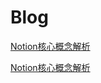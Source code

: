 # Blog

[Notion核心概念解析](../300%20Learning%2085ac233e054e457b9ea0166355f87cb8/311%20Fundamental%20e4155938509041c8af1f134529265f3a/Notion%E6%A0%B8%E5%BF%83%E6%A6%82%E5%BF%B5%E8%A7%A3%E6%9E%90%20e203490d0be1423a897fca491b5a6d17.md)

[Notion核心概念解析](../300%20Learning%2085ac233e054e457b9ea0166355f87cb8/311%20Fundamental%20e4155938509041c8af1f134529265f3a/Notion%E6%A0%B8%E5%BF%83%E6%A6%82%E5%BF%B5%E8%A7%A3%E6%9E%90%20e203490d0be1423a897fca491b5a6d17.md)